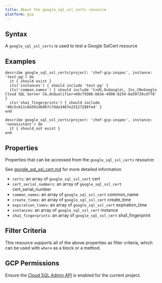 ```yaml
---
title: About the google_sql_ssl_certs resource
platform: gcp
---
```


## Syntax
A `google_sql_ssl_certs` is used to test a Google SslCert resource

## Examples
```
describe google_sql_ssl_certs(project: 'chef-gcp-inspec', instance: 'test-pg') do
  it { should exist }
  its('instances') { should include 'test-pg' }
  its('common_names') { should include 'C=US,O=Google\, Inc,CN=Google Cloud SQL Server CA,dnQualifier=68c79386-b63e-4998-8254-ba59729cdf78' }
  its('sha1_fingerprints') { should include '80c5c611c0a591db967c7dda3467e23127288fed' }
end

describe google_sql_ssl_certs(project: 'chef-gcp-inspec', instance: 'nonexistent') do
  it { should_not exist }
end
```

## Properties
Properties that can be accessed from the `google_sql_ssl_certs` resource:

See [google_sql_ssl_cert.md](google_sql_ssl_cert.md) for more detailed information
  * `certs`: an array of `google_sql_ssl_cert` cert
  * `cert_serial_numbers`: an array of `google_sql_ssl_cert` cert_serial_number
  * `common_names`: an array of `google_sql_ssl_cert` common_name
  * `create_times`: an array of `google_sql_ssl_cert` create_time
  * `expiration_times`: an array of `google_sql_ssl_cert` expiration_time
  * `instances`: an array of `google_sql_ssl_cert` instance
  * `sha1_fingerprints`: an array of `google_sql_ssl_cert` sha1_fingerprint

## Filter Criteria
This resource supports all of the above properties as filter criteria, which can be used
with `where` as a block or a method.

## GCP Permissions

Ensure the [Cloud SQL Admin API](https://console.cloud.google.com/apis/library/sqladmin.googleapis.com/) is enabled for the current project.
